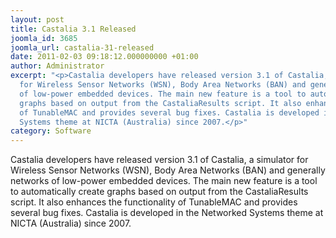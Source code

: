 ```yaml
---
layout: post
title: Castalia 3.1 Released
joomla_id: 3685
joomla_url: castalia-31-released
date: 2011-02-03 09:18:12.000000000 +01:00
author: Administrator
excerpt: "<p>Castalia developers have released version 3.1 of Castalia, a simulator
  for Wireless Sensor Networks (WSN), Body Area Networks (BAN) and generally networks
  of low-power embedded devices. The main new feature is a tool to automatically create
  graphs based on output from the CastaliaResults script. It also enhances the functionality
  of TunableMAC and provides several bug fixes. Castalia is developed in the Networked
  Systems theme at NICTA (Australia) since 2007.</p>"
category: Software
---
```

<p>Castalia developers have released version 3.1 of Castalia, a simulator for Wireless Sensor Networks (WSN), Body Area Networks (BAN) and generally networks of low-power embedded devices. The main new feature is a tool to automatically create graphs based on output from the CastaliaResults script. It also enhances the functionality of TunableMAC and provides several bug fixes. Castalia is developed in the Networked Systems theme at NICTA (Australia) since 2007.</p>
